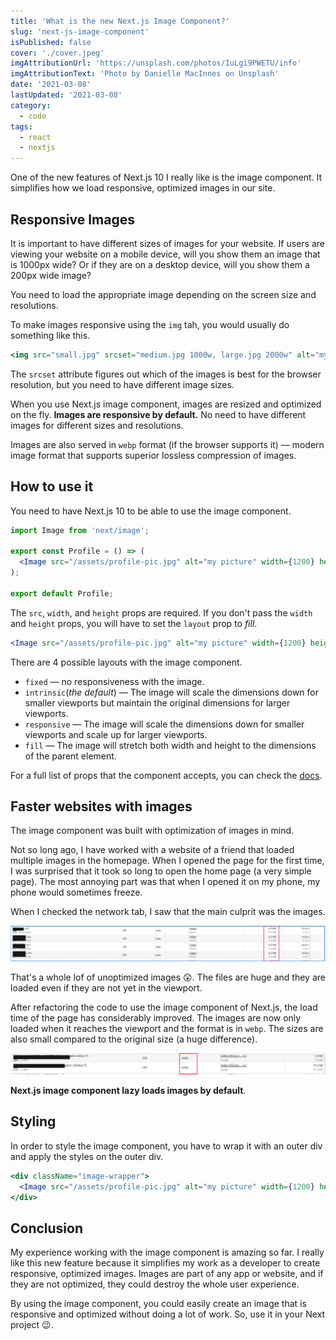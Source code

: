 ```yaml
---
title: 'What is the new Next.js Image Component?'
slug: 'next-js-image-component'
isPublished: false
cover: './cover.jpeg'
imgAttributionUrl: 'https://unsplash.com/photos/IuLgi9PWETU/info'
imgAttributionText: 'Photo by Danielle MacInnes on Unsplash'
date: '2021-03-08'
lastUpdated: '2021-03-08'
category:
  - code
tags:
  - react
  - nextjs
---
```


One of the new features of Next.js 10 I really like is the image component. It simplifies how we load responsive, optimized images in our site.

## Responsive Images

It is important to have different sizes of images for your website. If users are viewing your website on a mobile device, will you show them an image that is 1000px wide? Or if they are on a desktop device, will you show them a 200px wide image?

You need to load the appropriate image depending on the screen size and resolutions.

To make images responsive using the `img` tah, you would usually do something like this.

```jsx
<img src="small.jpg" srcset="medium.jpg 1000w, large.jpg 2000w" alt="my-image">
```

The `srcset` attribute figures out which of the images is best for the browser resolution, but you need to have different image sizes.

When you use Next.js image component, images are resized and optimized on the fly. **Images are responsive by default.** No need to have different images for different sizes and resolutions.

Images are also served in `webp` format (if the browser supports it) — modern image format that supports superior lossless compression of images.

## How to use it

You need to have Next.js 10 to be able to use the image component.

```jsx
import Image from 'next/image';

export const Profile = () => (
  <Image src="/assets/profile-pic.jpg" alt="my picture" width={1200} height={900} />
);

export default Profile;
```

The `src`, `width`, and `height` props are required. If you don't pass the `width` and `height` props, you will have to set the `layout` prop to _fill_.

```jsx
<Image src="/assets/profile-pic.jpg" alt="my picture" width={1200} height={900} layout="fill" />
```

There are 4 possible layouts with the image component.

- `fixed` — no responsiveness with the image.
- `intrinsic`(_the default_) — The image will scale the dimensions down for smaller viewports but maintain the original dimensions for larger viewports.
- `responsive` — The image will scale the dimensions down for smaller viewports and scale up for larger viewports.
- `fill` — The image will stretch both width and height to the dimensions of the parent element.

For a full list of props that the component accepts, you can check the [docs](https://nextjs.org/docs/api-reference/next/image).

## Faster websites with images

The image component was built with optimization of images in mind.

Not so long ago, I have worked with a website of a friend that loaded multiple images in the homepage. When I opened the page for the first time, I was surprised that it took so long to open the home page (a very simple page). The most annoying part was that when I opened it on my phone, my phone would sometimes freeze.

When I checked the network tab, I saw that the main culprit was the images.

![unoptimized images in network tab](image-unoptimized-network-tab.png)

That's a whole lof of unoptimized images 😲. The files are huge and they are loaded even if they are not yet in the viewport.

After refactoring the code to use the image component of Next.js, the load time of the page has considerably improved. The images are now only loaded when it reaches the viewport and the format is in `webp`. The sizes are also small compared to the original size (a huge difference).

![unoptimized images in network tab](image-optimized-network-tab.png)

**Next.js image component lazy loads images by default**.

## Styling

In order to style the image component, you have to wrap it with an outer div and apply the styles on the outer div.

```jsx
<div className="image-wrapper">
  <Image src="/assets/profile-pic.jpg" alt="my picture" width={1200} height={900} layout="fill" />
</div>
```

## Conclusion

My experience working with the image component is amazing so far. I really like this new feature because it simplifies my work as a developer to create responsive, optimized images. Images are part of any app or website, and if they are not optimized, they could destroy the whole user experience.

By using the image component, you could easily create an image that is responsive and optimized without doing a lot of work. So, use it in your Next project 😉.
